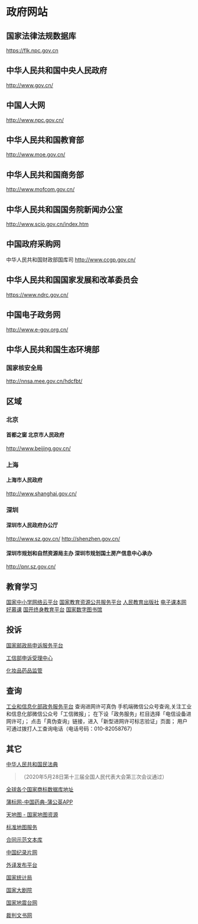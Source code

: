 # 政府网站
## 国家法律法规数据库
https://flk.npc.gov.cn

## 中华人民共和国中央人民政府
http://www.gov.cn/
## 中国人大网
http://www.npc.gov.cn/

## 中华人民共和国教育部
http://www.moe.gov.cn/

## 中华人民共和国商务部
http://www.mofcom.gov.cn/

## 中华人民共和国国务院新闻办公室
http://www.scio.gov.cn/index.htm

## 中国政府采购网
中华人民共和国财政部国库司
http://www.ccgp.gov.cn/

## 中华人民共和国国家发展和改革委员会
https://www.ndrc.gov.cn/

## 中国电子政务网
http://www.e-gov.org.cn/

## 中华人民共和国生态环境部
### 国家核安全局
http://nnsa.mee.gov.cn/hdcfbt/

## 区域
### 北京
#### 首都之窗 北京市人民政府
http://www.beijing.gov.cn/
### 上海
#### 上海市人民政府
http://www.shanghai.gov.cn/
### 深圳
#### 深圳市人民政府办公厅
http://www.sz.gov.cn/
http://shenzhen.gov.cn/

#### 深圳市规划和自然资源局主办    深圳市规划国土房产信息中心承办
http://pnr.sz.gov.cn/


## 教育学习
[国家中小学网络云平台](https://ykt.eduyun.cn/)
[国家教育资源公共服务平台](https://www.eduyun.cn/)
[人民教育出版社](https://www.pep.com.cn/)
[电子课本网](http://www.dzkbw.com/)
[好慕课](https://haomooc.com/)
[国开终身教育平台](https://le.ouchn.cn/home)
[国家数字图书馆](http://www.nlc.cn/)

## 投诉
[国家邮政局申诉服务平台](http://sswz.spbgov.cn)

[工信部申诉受理中心](yhssglxtmiitgov.cn/web/)

[化妆品药品监管](www.nmpa.gov.cn) 

## 查询
[工业和信息化部政务服务平台](https://jwxk.miit.gov.cn) 查询进网许可真伪
手机端微信公众号查询,关注工业和信息化部微信公众号「工信微报」；
在下设「政务服务」栏目选择「电信设备进网许可」；
点击「真伪查询」链接，进入「新型进网许可标志验证」页面；
用户可通过拨打人工查询电话（电话号码：010-82058767）

## 其它
[中华人民共和国民法典](http://www.npc.gov.cn/npc/c30834/202006/75ba6483b8344591abd07917e1d25cc8.shtml)

> （2020年5月28日第十三届全国人民代表大会第三次会议通过）

[全球各个国家商标数据库地址](https://mp.weixin.qq.com/s/EDuFpmGo0AV1tlBF6UMqbA)

[蒲标网-中国药典-蒲公英APP](http://db.ouryao.com/)

[天地图 - 国家地图资源](https://map.tianditu.gov.cn/)

[标准地图服务](http://bzdt.ch.mnr.gov.cn/index.html)

[合同示范文本库](http://cont.12315.cn)

[中国纪录片网](http://docuchina.cn)

[外译发布平台](http://tppckte.org.cn/) 

[国家统计局](http://www.stats.gov.cn/)


[国家大剧院](http://www.chncpa.org/)

[国家地震台网](news.ceic.ac.cn)

[裁判文书网](https://wenshu.court.gov.cn/)
